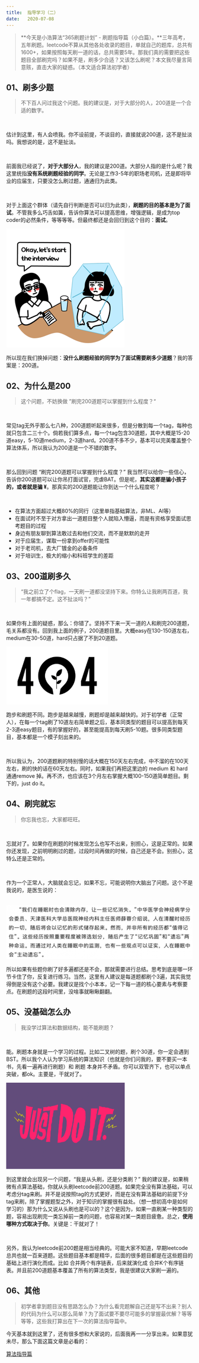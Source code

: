 ```yaml
---
title:	指导学习（二）
date:	2020-07-08
---
```


> **今天是小浩算法“365刷题计划” - 刷题指导篇（小白篇）。**三年高考，五年刷题。leetcode不算从其他各处收录的题目，单就自己的题库，总共有1600+，如果按照每天刷一道的话，总共需要5年。那我们真的需要把这些题目全部刷完吗？如果不是，刷多少合适？又该怎么刷呢？本文我尽量言简意赅，直击大家的疑惑。（本文适合算法初学者）

## 01、刷多少题

> 不下百人问过我这个问题。我的建议是，对于大部分的人，200道是一个合适的数字。

<br/>

估计到这里，有人会喷我。你不设前提，不谈目的，直接就说200道，这不是扯淡吗。我想说的是，这不是扯淡。

<br/>

前面我已经说了，**对于大部分人**，我的建议是200道。大部分人指的是什么呢？我这里统指**没有系统刷题经验的同学**。无论是工作3-5年的职场老司机，还是即将毕业的应届生，只要没怎么刷过题，通通归为此类。

<br/>

对于上面这个群体（请先自行判断是否可以归为此类），**刷题的目的基本是为了面试**。不管我多么巧舌如簧，告诉你算法可以提高思维，增强逻辑，是成为top coder的必然条件，等等等等。但最终都还是会回归到这个目的：**面试**。

<img src="./022/1.gif" alt="PNG" style="zoom: 50%;" />

所以现在我们换掉问题：**没什么刷题经验的同学为了面试需要刷多少道题**？我的答案是：200道。

## 02、为什么是200

> 这个问题，不妨换做 ”刷完200道题可以掌握到什么程度？“

<br/>

常见tag无外乎那么七八种，200道题听起来很多，但是分散到每一个tag，每种也就只包含二三十个。倘若我们算多点，每一个tag包含30道题，其中大概是15-20道easy，5-10道medium，2-3道hard。200道不多不少，基本可以完美覆盖整个算法体系，所以我认为200道是一个不错的数字。

<br/>

那么回到问题 “刷完200道题可以掌握到什么程度？” 我当然可以给你一些信心，告诉你200道题可以让你吊打面试官，完虐BAT。但是呢，**其实这都是骗小孩子的，或者就是骗 ¥**。那真实的200道题能让你到达一个什么程度呢？

<br/>

- 在算法方面超过大概80%的同行（这里单指基础算法，非ML、AI等）
- 在面试时不至于对方拿出一道题目整个人就陷入懵逼，而是有资格享受面试思考题目的过程
- 身边有朋友聊到算法敢过去和他们交流，而不是默默的走开
- 对于应届生，谋取一份拿到offer的可能性
- 对于老司机，去大厂镀金的必备条件
- 对于培训生，极大的缩小和科班学生的差距

## 03、200道刷多久

> “我之前立了个flag，一天刷一道都没坚持下来。你特么让我刷两百道，我一年都搞不定。这不扯淡吗？”

<br/>

如果你有上面的疑惑，那么：你错了。坚持不下来一天一道的人和刷完200道题，毛关系都没有。回到我上面的例子，200道题目里。大概easy在130-150道左右，medium在30-50道，hard只占据了不到20道题。

<img src="./022/2.gif" alt="PNG" style="zoom: 67%;" />

跑步和刷题不同。跑步是越来越慢，刷题却是越来越快的。对于初学者（正常人），在每一个tag刷了10道左右简单题之后，基本同类型的题目可以提高到每天2-3道easy题目，有的掌握好的，甚至能提高到每天刷5-10题。很多同类型题目，基本都是一个模子刻出来的。

<br/>

所以我认为，200道题刷的特别慢的话大概在150天左右完成，中不溜的在100天左右，刷的快的话在60天左右。同时，如果我们再把这里边的 medium 和 hard 通通remove 掉。再不济，也应该在3个月左右掌握大概100-150道简单题目。剩下的，just do it。

## 04、刷完就忘

> 你忘我也忘，大家都旺旺。

<br/>

忘就对了。如果你在刷题的时候发现怎么也写不出来，别担心，这是正常的。如果你还发现，之前明明刷过的题，过段时间再做的时候，自己还是不会。别担心，这特么还是正常的。

<br/>

作为一个正常人，大脑就会忘记，如果不忘，可能说明你大脑出了问题。这个不是我说的，是医生说的：

<br/>

<img src="./022/3.jpg" alt="PNG" style="zoom: 67%;" />

<br/>

所以如果有些题你刷了好多遍都还是不会，那就需要进行总结。思考到底是哪一环节卡住了你，反复进行练习。当然，这里有人建议是每道题都刷个3遍，其实我觉得倒是没有这个必要。我建议是找个小本本，记一下每一道的核心要素与考察要点。在刷题的这段时间里，没啥事就瞅瞅翻翻。

## 05、没基础怎么办

> 我没学过算法和数据结构，能不能刷题？

<br/>

能。刷题本身就是一个学习的过程。比如二叉树的题，刷个30道，你一定会遇到BST。所以我个人认为学习系统的算法知识（也就是你们问我的，要不要买一本书，先看一遍再进行刷题）和 刷题 本身并不矛盾。你可以双管齐下，也可以单点突破，都ok。主要是，干就对了。

<img src="./022/4.gif" alt="PNG" style="zoom: 50%;" />

到这里就会出现另一个问题，“我是从头刷，还是分类刷？” 我的建议是，如果稍微有点算法基础，你就从头刷leetcode前200道题。如果完全没有算法基础，可以考虑分tag来刷。并不是说按照tag的方式更好，而是在没有算法基础的前提下分tag来刷，除了掌握题型之外，对于知识的掌握很有益处。（想一想初高中是如何学习的）那为什么又说从头刷也是可以的？这个是因为，如果一直刷某一种类型的题，容易出现刷完一类忘掉前一类的问题，也容易对某一类题目疲惫。总之，**使用哪种方式取决于你**。关键是：干就对了！

<br/>

另外，我认为leetcode前200题是相当经典的。可能大家不知道，早期leetcode总共也就一百来道题。这些题目基本都是精华，后面的很多题目都是在这些题目的基础上进行演化而成。比如 合并两个有序链表，后来就演化成 合并K个有序链表。并且前200道题基本覆盖了所有的算法类型，我是很建议大家刷一遍的。

## 06、其他

> 初学者拿到题目没有思路怎么办？为什么看完题解自己还是写不出来？别人的代码为什么可以那么简单？为了面试要不要尽可能多的掌握最优解？等等等等，这些我打算出在下一次的算法指导篇中。

今天基本就到这里了，还有很多想和大家说的，后面我再一一分享出来。如果意犹未尽，那么下面这篇文章是必看的：

 [算法指导篇](0.0.学习须知/011.md) 

